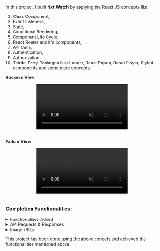 In this project, I built **Nxt Watch** by applying the React JS concepts like 
 1. Class Component,
 2. Event Listeners,
 3. State,
 4. Conditional Rendering,
 5. Component Life Cycle,
 6. React Router and it's components,
 7. API Calls,
 8. Authentication,
 9. Authorization,
 10. Thirde-Party Packages like:
         Loader, React Popup, React Player, Styled-components
  and some more concepts.


**Success View** <br/>

<div style="text-align: center;">
     <video style="max-width:80%;box-shadow:0 2.8px 2.2px rgba(0, 0, 0, 0.12);outline:none;" loop="true" autoplay="autoplay" controls="controls" muted>
    <source src="https://assets.ccbp.in/frontend/content/react-js/nxt-watch-output-v0.mp4" type="video/mp4">
  </video>
</div>
<br/>

**Failure View** <br/>

<div style="text-align: center;">
    <video style="max-width:80%;box-shadow:0 2.8px 2.2px rgba(0, 0, 0, 0.12);outline:none;" loop="true" autoplay="autoplay" controls="controls" muted>
    <source src="https://assets.ccbp.in/frontend/content/react-js/nxt-watch-failure-output-v0.mp4" type="video/mp4">
  </video>
</div>
<br/>




### Completion Functionalities:

<details>
<summary>Functionalities Added</summary>
<br/>

The app have the following functionalities

- Initially, the app will be in **Light** theme

- **Login Route**

  - When invalid credentials are provided and the **Login** button is clicked, then the error message received from the response will be displayed
  - When valid credentials are provided and the **Login** button is clicked, then the page will be navigated to the Home Route
  - When an _unauthenticated_ user tries to open the Home, Trending, Gaming, Saved Videos, and Video Details Route, then the page will be navigated to the Login Route
  - When an _authenticated_ user tries to open the Home, Trending, Gaming, Saved Videos, and Video Details Route, then the page will be navigated to the respective route
  - When an _authenticated_ user tries to open the Login Route, then the page will be navigated to the Home Route
  - When the **Show Password** checkbox is checked, then the password will be shown
  - When the **Show Password** checkbox is unchecked, then the password will be masked

- **Home Route**

  - When an _authenticated_ user opens the Home Route,
    - An HTTP GET request will be made to the **Home Videos API URL** with `jwt_token` in the Cookies and query parameter `search` with the initial value as an empty string
      - **_Loader_** will be displayed while fetching the data
      - After the data is fetched successfully, the list of videos will be displayed
      - If the HTTP GET request made is unsuccessful, then the [Failure View](https://assets.ccbp.in/frontend/content/react-js/nxt-watch-home-failure-light-theme-lg-output-v0.png) will be displayed
        - When the **Retry** button is clicked, an HTTP GET request will be made to the **Home Videos API URL**
    - When a non-empty value is provided in the search input and the search icon button is clicked
      - An HTTP GET request to the **Home Videos API URL** with `jwt_token` in the Cookies and query parameter `search` with value as the text provided in the search input
      - **_Loader_** will be displayed while fetching the data
      - After the data is fetched successfully, the list of videos will be displayed
    - When the HTTP GET request made to the **Home Videos API URL** returns an empty list, then the [No Videos View](https://assets.ccbp.in/frontend/content/react-js/nxt-watch-home-no-videos-light-theme-lg-output-v0.png) will be displayed
  - When a **Video** is clicked, then the page will be navigated to the Video Item Details Route
  - When the **Trending** link in the Sidebar is clicked, then the page will be navigated to the Trending Route
  - When the **Gaming** link in the Sidebar is clicked, then the page will be navigated to the Gaming Route
  - When the **Saved Videos** link in the Sidebar is clicked, then the page will be navigated to the Saved Videos Route

- **Trending Route**

  - When an _authenticated_ user opens the Trending Route,
    - An HTTP GET request will be made to the **Trending Videos API URL** with `jwt_token` in the Cookies
      - **_Loader_** will be displayed while fetching the data
      - After the data is fetched successfully, the list of videos will be displayed
      - If the HTTP GET request made is unsuccessful, then the [Failure View](https://assets.ccbp.in/frontend/content/react-js/nxt-watch-trending-failure-light-theme-lg-output-v0.png) will be displayed
        - When the **Retry** button is clicked, an HTTP GET request will be made to the **Trending Videos API URL**
  - When a **Video** is clicked, then the page will be navigated to the Video Item Details Route
  - When the **Home** link in the Sidebar is clicked, then the page will be navigated to the Home Route
  - When the **Gaming** link in the Sidebar is clicked, then the page will be navigated to the Gaming Route
  - When the **Saved Videos** link in the Sidebar is clicked, then the page will be navigated to the Saved Videos Route

- **Gaming Route**

  - When an _authenticated_ user opens the Gaming Route,
    - An HTTP GET request will be made to the **Gaming Videos API URL** with `jwt_token` in the Cookies
      - **_Loader_** will be displayed while fetching the data
      - After the data is fetched successfully, the list of videos will be displayed
      - If the HTTP GET request made is unsuccessful, then the [Failure View](https://assets.ccbp.in/frontend/content/react-js/nxt-watch-gaming-failure-light-theme-lg-output-v0.png) will be displayed
        - When the **Retry** button is clicked, an HTTP GET request will be made to the **Gaming Videos API URL**
  - When a **Video** is clicked, then the page will be navigated to the Video Item Details Route
  - When the **Home** link in the Sidebar is clicked, then the page will be navigated to the Home Route
  - When the **Trending** link in the Sidebar is clicked, then the page will be navigated to the Trending Route
  - When the **Saved Videos** link in the Sidebar is clicked, then the page will be navigated to the Saved Videos Route

- **Video Item Details Route**

  - When an _authenticated_ user opens the Video Item Details Route
    - An HTTP GET request will be made to the **Video Details API URL** with `jwt_token` in the Cookies and `video_id` as a path parameter
      - **_Loader_** will be displayed while fetching the data
      - After the data is fetched successfully, the response received will be displayed
      - If the HTTP GET request made is unsuccessful, then the [Failure View](https://assets.ccbp.in/frontend/content/react-js/nxt-watch-video-item-details-failure-light-theme-lg-output-v0.png) will be displayed
        - When the **Retry** button is clicked, an HTTP GET request will be made to the **Video Details API URL**
  - Corresponding video will be displayed using `react-player` package
  - Initially, all the three buttons (Like, Dislike, Save) will be inactive
  - When the **Like** button is clicked,
    - It is changed to active state
    - If the **Dislike** button is already in the active state, then the **Dislike** button will be changed to the inactive state
  
  - When the **Dislike** button is clicked,
    - It is changed to active state
    - If the **Like** button is already in the active state, then the **Like** button will be changed to the inactive state
  
  - When the **Save** button is clicked,
    - It is changed to active state and the respective video details will be added to the list of saved videos
    - **Save** button text will be changed to **Saved**
  
  - When the **Saved** button is clicked
    - It is changed to inactive state and the respective video details will be removed from the list of saved videos
    - **Saved** button text will be changed to **Save**

- **Saved Videos Route**

  - When an _authenticated_ user opens the Saved Videos Route,
    - If the list of saved videos is empty, then the [No Saved Videos Found View](https://assets.ccbp.in/frontend/content/react-js/nxt-watch-no-saved-videos-light-theme-lg-output-v0.png) will be displayed
    - Else, The list of saved videos will be displayed
  - When a **Video** is clicked, then the page will be navigated to the Video Item Details Route
  - When the **Home** link in the Sidebar is clicked, then the page will be navigated to the Home Route
  - When the **Trending** link in the Sidebar is clicked, then the page will be navigated to the Trending Route
  - When the **Gaming** link in the Sidebar is clicked, then the page will be navigated to the Gaming Route

- **Not Found Route**

  - When a random/invalid path is provided as the URL path, then the page will be navigated to the Not Found Route

- **Header**

  - When the Website logo is clicked, then the page will be navigated to the Home Route
  - When the theme icon button is clicked, then the theme will be changed accordingly
  - When the **Logout** button is clicked, then the [Logout Popup](https://assets.ccbp.in/frontend/content/react-js/nxt-watch-logout-popup-light-theme-lg-output-v0.png) will be displayed
    - When the **Cancel** button is clicked, then the popup will be closed and the page won't be navigated
    - When the **Confirm** button is clicked, then the page will be navigated to the Login Route

</details>

<details>

<summary>API Requests & Responses</summary>
<br/>

**Login API**

#### URL: `https://apis.ccbp.in/login`

#### Method: `POST`

#### Description:

Returns a response based on the credentials provided

#### Request

```json
{
  "username": "rahul",
  "password": "rahul@2021"
}
```

#### Sample Success Response

```json
{
  "jwt_token": "eyJhbGciOiJIUzI1NiIsInR5cCI6IkpXVCJ9.eyJ1c2VybmFtZSI6InJhaHVsIiwicm9sZSI6IlBSSU1FX1VTRVIiLCJpYXQiOjE2MTk2Mjg2MTN9.nZDlFsnSWArLKKeF0QbmdVfLgzUbx1BGJsqa2kc_21Y"
}
```

#### Sample Failure Response

```json
{
  "status_code": 404,
  "error_msg": "Username is not found"
}
```

**Home Videos API**

#### URL: `https://apis.ccbp.in/videos/all?search=`

#### Method: `GET`

#### Description:

Returns a response containing the list of all videos

#### Response

```json
{
  "total": 60,
  "videos": [
    {
      "id": "30b642bd-7591-49f4-ac30-5c538f975b15",
      "title": "Sehwag shares his batting experience in iB Cricket | iB Cricket Super Over League",
      "thumbnail_url": "https://assets.ccbp.in/frontend/react-js/nxt-watch/ibc-sol-1-img.png",
      "channel": {
        "name": "iB Cricket",
        "profile_image_url": "https://assets.ccbp.in/frontend/react-js/nxt-watch/ib-cricket-img.png"
      },
      "view_count": "1.4K",
      "published_at": "Apr 19, 2019"
    },
    ...
  ],
}
```

**Trending Videos API**

#### URL: `https://apis.ccbp.in/videos/trending`

#### Method: `GET`

#### Description:

Returns a response containing the list of trending videos

#### Response

```json
{
  "total": 30,
  "videos": [
    {
      "id": "ad9822d2-5763-41d9-adaf-baf9da3fd490",
      "title": "iB Hubs Announcement Event",
      "thumbnail_url": "https://assets.ccbp.in/frontend/react-js/nxt-watch/ibhubs-img.png",
      "channel": {
        "name": "iB Hubs",
        "profile_image_url": "https://assets.ccbp.in/frontend/react-js/nxt-watch/ib-hubs-img.png"
      },
      "view_count": "26K",
      "published_at": "Nov 29, 2016"
    },
    ...
  ]
}
```

**Gaming Videos API**

#### URL: `https://apis.ccbp.in/videos/gaming`

#### Method: `GET`

#### Description:

Returns a response containing the list of gaming videos

#### Response

```json
{
  "total": 30,
  "videos": [
    {
      "id": "b214dc8a-b126-4d15-8523-d37404318347",
      "title": "Drop Stack Ball",
      "thumbnail_url": "https://assets.ccbp.in/frontend/react-js/nxt-watch/drop-stack-ball-img.png",
      "view_count": "44K"
    },
    ...
  ]
}
```

**Video Details API**

#### URL: `https://apis.ccbp.in/videos/:id`

#### Example: `https://apis.ccbp.in/videos/802fcd20-1490-43c5-9e66-ce6dfefb40d1`

#### Method: `GET`

#### Description:

Returns a response containing the details of a specific video

#### Response

```json
{
  "video_details": {
    "id": "ad9822d2-5763-41d9-adaf-baf9da3fd490",
    "title": "iB Hubs Announcement Event",
    "video_url": "https://www.youtube.com/watch?v=pT2ojWWjum8",
    "thumbnail_url": "https://assets.ccbp.in/frontend/react-js/nxt-watch/ibhubs-img.png",
    "channel": {
      "name": "iB Hubs",
      "profile_image_url": "https://assets.ccbp.in/frontend/react-js/nxt-watch/ib-hubs-img.png",
      "subscriber_count": "1M"
    },
    "view_count": "26K",
    "published_at": "Nov 29, 2016",
    "description": "iB Hubs grandly celebrated its Announcement Event in November 13, 2016, in the presence of many eminent personalities from the Government, Industry, and Academia with Shri Amitabh Kant, CEO, NITI Aayog as the Chief Guest."
  }
}
```

</details>

<details>
<summary>Image URLs</summary>

- [https://assets.ccbp.in/frontend/react-js/nxt-watch-logo-light-theme-img.png](https://assets.ccbp.in/frontend/react-js/nxt-watch-logo-light-theme-img.png)
- [https://assets.ccbp.in/frontend/react-js/nxt-watch-logo-dark-theme-img.png](https://assets.ccbp.in/frontend/react-js/nxt-watch-logo-dark-theme-img.png)
- [https://assets.ccbp.in/frontend/react-js/nxt-watch-profile-img.png](https://assets.ccbp.in/frontend/react-js/nxt-watch-profile-img.png) alt should be **profile**
- [https://assets.ccbp.in/frontend/react-js/nxt-watch-failure-view-light-theme-img.png](https://assets.ccbp.in/frontend/react-js/nxt-watch-failure-view-light-theme-img.png)
- [https://assets.ccbp.in/frontend/react-js/nxt-watch-failure-view-dark-theme-img.png](https://assets.ccbp.in/frontend/react-js/nxt-watch-failure-view-dark-theme-img.png)
- [https://assets.ccbp.in/frontend/react-js/nxt-watch-no-search-results-img.png](https://assets.ccbp.in/frontend/react-js/nxt-watch-no-search-results-img.png) alt should be **no videos**
- [https://assets.ccbp.in/frontend/react-js/nxt-watch-no-saved-videos-img.png](https://assets.ccbp.in/frontend/react-js/nxt-watch-no-saved-videos-img.png) alt should be **no saved videos**
- [https://assets.ccbp.in/frontend/react-js/nxt-watch-not-found-light-theme-img.png](https://assets.ccbp.in/frontend/react-js/nxt-watch-not-found-light-theme-img.png) alt as **not found**
- [https://assets.ccbp.in/frontend/react-js/nxt-watch-banner-bg.png](https://assets.ccbp.in/frontend/react-js/nxt-watch-banner-bg.png) **banner background image**
- [https://assets.ccbp.in/frontend/react-js/nxt-watch-facebook-logo-img.png](https://assets.ccbp.in/frontend/react-js/nxt-watch-facebook-logo-img.png) alt should be **facebook logo**
- [https://assets.ccbp.in/frontend/react-js/nxt-watch-twitter-logo-img.png](https://assets.ccbp.in/frontend/react-js/nxt-watch-twitter-logo-img.png) alt should be **twitter logo**
- [https://assets.ccbp.in/frontend/react-js/nxt-watch-linked-in-logo-img.png](https://assets.ccbp.in/frontend/react-js/nxt-watch-linked-in-logo-img.png) alt should be **linkedin logo**

</details>







This project has been done using the above concets and achieved the functionalities mentioned above.
